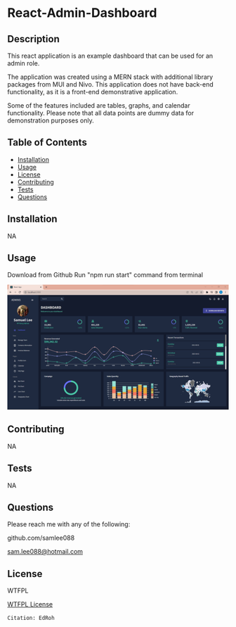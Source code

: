 # React-Admin-Dashboard

  ## Description

  This react application is an example dashboard that can be used for an admin role. 

The application was created using a MERN stack with additional library packages from MUI and Nivo. This application does not have back-end functionality, as it is a front-end demonstrative application.

Some of the features included are tables, graphs, and calendar functionality. Please note that all data points are dummy data for demonstration purposes only.


  ## Table of Contents
  - [Installation](#installation)
  - [Usage](#usage)
  - [License](#license)
  - [Contributing](#contributing)
  - [Tests](#tests)
  - [Questions](#questions)

  ## Installation

  NA


  ## Usage

  Download from Github
  Run "npm run start" command from terminal

  ![screenshot of react-admin-dashboard page](/public/assets/react-admin-dashboard.png)


  ## Contributing

  NA


  ## Tests

  NA


  ## Questions

  Please reach me with any of the following:

  github.com/samlee088

  sam.lee088@hotmail.com

  ## License

  WTFPL

  [WTFPL License](http://www.wtfpl.net/about/)

    Citation: EdRoh
